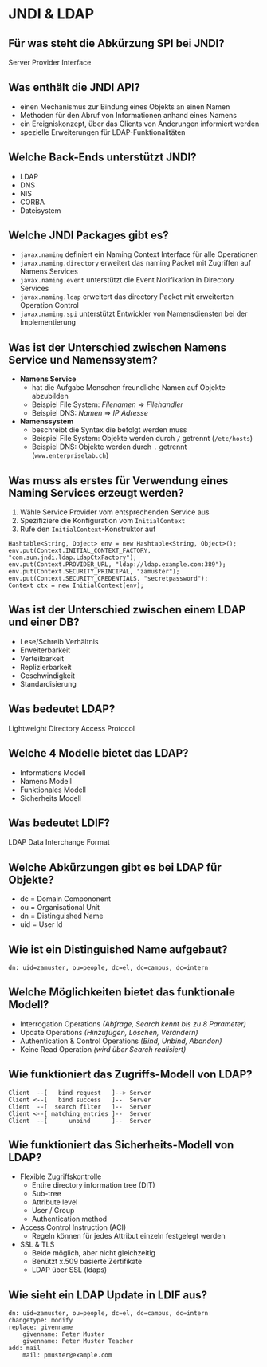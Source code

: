 # JNDI & LDAP

## Für was steht die Abkürzung SPI bei JNDI?
Server Provider Interface

## Was enthält die JNDI API?
* einen Mechanismus zur Bindung eines Objekts an einen Namen
* Methoden für den Abruf von Informationen anhand eines Namens
* ein Ereigniskonzept, über das Clients von Änderungen informiert werden
* spezielle Erweiterungen für LDAP-Funktionalitäten

## Welche Back-Ends unterstützt JNDI?
* LDAP
* DNS
* NIS
* CORBA
* Dateisystem

## Welche JNDI Packages gibt es?
* `javax.naming` definiert ein Naming Context Interface für alle Operationen
* `javax.naming.directory` erweitert das naming Packet mit Zugriffen auf Namens Services
* `javax.naming.event` unterstützt die Event Notifikation in Directory Services
* `javax.naming.ldap` erweitert das directory Packet mit erweiterten Operation Control
* `javax.naming.spi` unterstützt Entwickler von Namensdiensten bei der Implementierung

## Was ist der Unterschied zwischen Namens Service und Namenssystem?
* __Namens Service__
    * hat die Aufgabe Menschen freundliche Namen auf Objekte abzubilden
    * Beispiel File System: _Filenamen_ $\Rightarrow$ _Filehandler_
    * Beispiel DNS: _Namen_ $\Rightarrow$ _IP Adresse_
* __Namenssystem__
    * beschreibt die Syntax die befolgt werden muss
    * Beispiel File System: Objekte werden durch `/` getrennt (`/etc/hosts`)
    * Beispiel DNS: Objekte werden durch `.` getrennt (`www.enterpriselab.ch`)

## Was muss als erstes für Verwendung eines Naming Services erzeugt werden?
1. Wähle Service Provider vom entsprechenden Service aus
2. Spezifiziere die Konfiguration vom `InitialContext`
3. Rufe den `InitialContext`-Konstruktor auf

```
Hashtable<String, Object> env = new Hashtable<String, Object>();
env.put(Context.INITIAL_CONTEXT_FACTORY, "com.sun.jndi.ldap.LdapCtxFactory");
env.put(Context.PROVIDER_URL, "ldap://ldap.example.com:389");
env.put(Context.SECURITY_PRINCIPAL, "zamuster");
env.put(Context.SECURITY_CREDENTIALS, "secretpassword");
Context ctx = new InitialContext(env);
```

## Was ist der Unterschied zwischen einem LDAP und einer DB?
* Lese/Schreib Verhältnis
* Erweiterbarkeit
* Verteilbarkeit
* Replizierbarkeit
* Geschwindigkeit
* Standardisierung

## Was bedeutet LDAP?
Lightweight Directory Access Protocol

## Welche 4 Modelle bietet das LDAP?
* Informations Modell
* Namens Modell
* Funktionales Modell
* Sicherheits Modell

## Was bedeutet LDIF?
LDAP Data Interchange Format

## Welche Abkürzungen gibt es bei LDAP für Objekte?
* dc = Domain Compononent
* ou = Organisational Unit
* dn = Distinguished Name
* uid = User Id

## Wie ist ein Distinguished Name aufgebaut?
`dn: uid=zamuster, ou=people, dc=el, dc=campus, dc=intern`

## Welche Möglichkeiten bietet das funktionale Modell?
* Interrogation Operations _(Abfrage, Search kennt bis zu 8 Parameter)_
* Update Operations _(Hinzufügen, Löschen, Verändern)_
* Authentication & Control Operations _(Bind, Unbind, Abandon)_
* Keine Read Operation _(wird über Search realisiert)_

## Wie funktioniert das Zugriffs-Modell von LDAP?
```
Client  --[   bind request   ]--> Server
Client <--[   bind success   ]--  Server
Client  --[  search filter   ]--  Server
Client <--[ matching entries ]--  Server
Client  --[      unbind      ]--  Server
```

## Wie funktioniert das Sicherheits-Modell von LDAP?
* Flexible Zugriffskontrolle
    * Entire directory information tree (DIT)
    * Sub-tree
    * Attribute level
    * User / Group
    * Authentication method
* Access Control Instruction (ACI)
    * Regeln können für jedes Attribut einzeln festgelegt werden
* SSL & TLS
    * Beide möglich, aber nicht gleichzeitig
    * Benützt x.509 basierte Zertifikate
    * LDAP über SSL (ldaps)

## Wie sieht ein LDAP Update in LDIF aus?
```
dn: uid=zamuster, ou=people, dc=el, dc=campus, dc=intern
changetype: modify
replace: givenname
    givenname: Peter Muster
    givenname: Peter Muster Teacher
add: mail
    mail: pmuster@example.com
```

